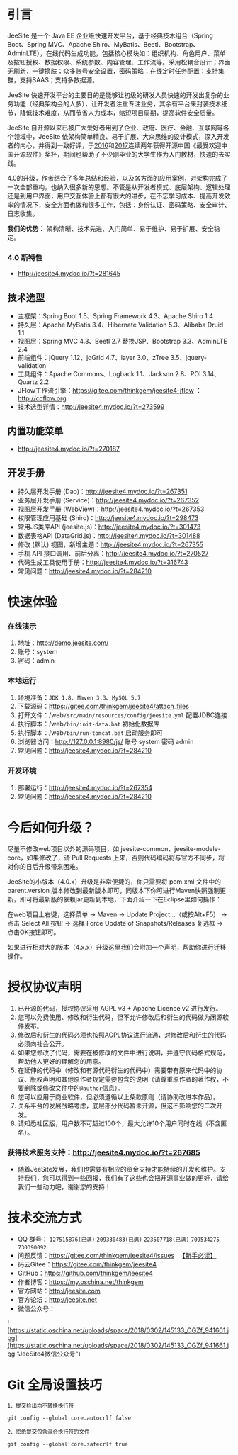 # 引言

JeeSite 是一个 Java EE 企业级快速开发平台，基于经典技术组合（Spring Boot、Spring MVC、Apache Shiro、MyBatis、Beetl、Bootstrap、AdminLTE），在线代码生成功能，包括核心模块如：组织机构、角色用户、菜单及按钮授权、数据权限、系统参数、内容管理、工作流等。采用松耦合设计；界面无刷新，一键换肤；众多账号安全设置，密码策略；在线定时任务配置；支持集群，支持SAAS；支持多数据源。

JeeSite 快速开发平台的主要目的是能够让初级的研发人员快速的开发出复杂的业务功能（经典架构会的人多），让开发者注重专注业务，其余有平台来封装技术细节，降低技术难度，从而节省人力成本，缩短项目周期，提高软件安全质量。

JeeSite 自开源以来已被广大爱好者用到了企业、政府、医疗、金融、互联网等各个领域中，JeeSite 依架构简单精良、易于扩展、大众思维的设计模式，深入开发者的内心，并得到一致好评，于[2016](http://www.oschina.net/project/top_cn_2016?sort=1)和[2017](http://www.oschina.net/project/top_cn_2017?sort=1)连续两年获得开源中国《最受欢迎中国开源软件》奖杯，期间也帮助了不少刚毕业的大学生作为入门教材，快速的去实践。

4.0的升级，作者结合了多年总结和经验，以及各方面的应用案例，对架构完成了一次全部重构，也纳入很多新的思想。不管是从开发者模式、底层架构、逻辑处理还是到用户界面，用户交互体验上都有很大的进步，在不忘学习成本、提高开发效率的情况下，安全方面也做和很多工作，包括：身份认证、密码策略、安全审计、日志收集。

**我们的优势：** 架构清晰、技术先进、入门简单、易于维护、易于扩展、安全稳定。

### 4.0 新特性

* <http://jeesite4.mydoc.io/?t=281645>

## 技术选型

* 主框架：Spring Boot 1.5、Spring Framework 4.3、Apache Shiro 1.4
* 持久层：Apache MyBatis 3.4、Hibernate Validation 5.3、Alibaba Druid 1.1
* 视图层：Spring MVC 4.3、Beetl 2.7 替换JSP、Bootstrap 3.3、AdminLTE 2.4
* 前端组件：jQuery 1.12、jqGrid 4.7、layer 3.0、zTree 3.5、jquery-validation
* 工具组件：Apache Commons、Logback 1.1、Jackson 2.8、POI 3.14、Quartz 2.2
* JFlow工作流引擎：<https://gitee.com/thinkgem/jeesite4-jflow> ：http://ccflow.org
* 技术选型详情：<http://jeesite4.mydoc.io/?t=273599>

## 内置功能菜单

* <http://jeesite4.mydoc.io/?t=270187>

## 开发手册 

* 持久层开发手册 (Dao)：<http://jeesite4.mydoc.io/?t=267351>
* 业务层开发手册 (Service)：<http://jeesite4.mydoc.io/?t=267352>
* 视图层开发手册 (WebView)：<http://jeesite4.mydoc.io/?t=267353>
* 权限管理应用基础 (Shiro)：<http://jeesite4.mydoc.io/?t=298473>
* 常用JS类库API (jeesite.js)：<http://jeesite4.mydoc.io/?t=301473>
* 数据表格API (DataGrid.js)：<http://jeesite4.mydoc.io/?t=301488>
* 修改 (默认) 视图，新增主题：<http://jeesite4.mydoc.io/?t=267355>
* 手机 API 接口调用、前后分离：<http://jeesite4.mydoc.io/?t=270527>
* 代码生成工具使用手册：<http://jeesite4.mydoc.io/?t=316743>
* 常见问题：<http://jeesite4.mydoc.io/?t=284210>

# 快速体验

### 在线演示

1. 地址：<http://demo.jeesite.com/>
2. 账号：system
3. 密码：admin

### 本地运行

1. 环境准备：`JDK 1.8`、`Maven 3.3`、`MySQL 5.7`
2. 下载源码：<https://gitee.com/thinkgem/jeesite4/attach_files>
3. 打开文件：/web`/src/main/resources/config/jeesite.yml` 配置JDBC连接
4. 执行脚本：/web`/bin/init-data.bat` 初始化数据库
5. 执行脚本：/web`/bin/run-tomcat.bat` 启动服务即可
6. 浏览器访问：<http://127.0.0.1:8980/js/>  账号 system 密码 admin
7. 常见问题：<http://jeesite4.mydoc.io/?t=284210>

### 开发环境

1. 部署运行：<http://jeesite4.mydoc.io/?t=267354>
2. 常见问题：<http://jeesite4.mydoc.io/?t=284210>

# 今后如何升级？

尽量不修改web项目以外的源码项目，如 jeesite-common、jeesite-modele-core，如果修改了，请 Pull Requests 上来，否则代码编码将与官方不同步，将对你的日后升级带来困难。

JeeSite的小版本（4.0.x）升级是非常便捷的，你只需要将 pom.xml 文件中的 parent.version 版本修改到最新版本即可，同版本下你可进行Maven快照强制更新，即可将最新版的依赖jar更新到本地，下面介绍一下在Eclipse里如何操作：

在web项目上右键，选择菜单 -> Maven -> Update Project...（或按Alt+F5） -> 点击 Select All 按钮 -> 选择 Force Update of Snapshots/Releases 复选框 -> 点击OK按钮即可。

如果进行相对大的版本（4.x.x）升级这里我们会附加一个声明，帮助你进行迁移操作。

# 授权协议声明

1. 已开源的代码，授权协议采用 AGPL v3 + Apache Licence v2 进行发行。
2. 您可以免费使用、修改和衍生代码，但不允许修改后和衍生的代码做为闭源软件发布。
3. 修改后和衍生的代码必须也按照AGPL协议进行流通，对修改后和衍生的代码必须向社会公开。
4. 如果您修改了代码，需要在被修改的文件中进行说明，并遵守代码格式规范，帮助他人更好的理解您的用意。
5. 在延伸的代码中（修改和有源代码衍生的代码中）需要带有原来代码中的协议、版权声明和其他原作者规定需要包含的说明（请尊重原作者的著作权，不要删除或修改文件中的`@author`信息）。
6. 您可以应用于商业软件，但必须遵循以上条款原则（请协助改进本作品）。
7. 关系平台的发展战略考虑，底层部分代码暂未开源，但这不影响您的二次开发。
8. 请知悉社区版，用户数不可超过100个，最大允许10个用户同时在线（不含匿名）。

### 获得技术服务支持：<http://jeesite4.mydoc.io/?t=267685>

* 随着JeeSite发展，我们也需要有相应的资金支持才能持续的开发和维护。支持我们，您可以得到一些回报，我们有了这些也会把开源事业做的更好，请给我们一些动力吧，谢谢您的支持！

# 技术交流方式

* QQ 群号： `127515876(已满)` `209330483(已满)` `223507718(已满)` `709534275` `730390092`
* 问题反馈：<https://gitee.com/thinkgem/jeesite4/issues> 　[【新手必读】](http://www.dianbo.org/9238/stone/tiwendezhihui.htm)
* 码云Gitee：<https://gitee.com/thinkgem/jeesite4>
* GitHub：<https://github.com/thinkgem/jeesite4>
* 作者博客：<https://my.oschina.net/thinkgem>
* 官方网站：<http://jeesite.com>
* 官方论坛：<http://jeesite.net>
* 微信公众号：

![https://static.oschina.net/uploads/space/2018/0302/145133_OGZf_941661.jpg](https://static.oschina.net/uploads/space/2018/0302/145133_OGZf_941661.jpg "JeeSite4微信公众号")


# Git 全局设置技巧

```
1、提交检出均不转换换行符

git config --global core.autocrlf false

2、拒绝提交包含混合换行符的文件

git config --global core.safecrlf true
```